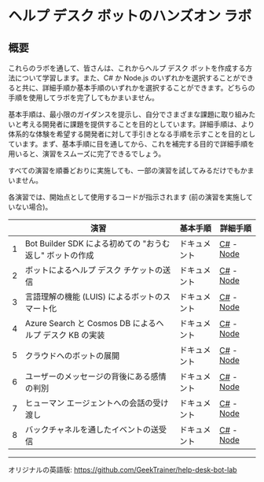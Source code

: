 # ヘルプ デスク ボットのハンズオン ラボ

## 概要

これらのラボを通して、皆さんは、これからヘルプ デスク ボットを作成する方法について学習します。また、C\# か Node.js のいずれかを選択することができると共に、詳細手順か基本手順のいずれかを選択することができます。どちらの手順を使用してラボを完了してもかまいません。

基本手順は、最小限のガイダンスを提示し、自分でさまざまな課題に取り組みたいと考える開発者に課題を提供することを目的としています。詳細手順は、より体系的な体験を希望する開発者に対して手引きとなる手順を示すことを目的としています。まず、基本手順に目を通してから、これを補完する目的で詳細手順を用いると、演習をスムーズに完了できるでしょう。

すべての演習を順番どおりに実施しても、一部の演習を試してみるだけでもかまいません。

各演習では、開始点として使用するコードが指示されます
(前の演習を実施していない場合)。

|   | **演習**                                                 | **基本手順**                                                                                                      | **詳細手順**                                                                                                                                                                                                                     |
|---|----------------------------------------------------------|-------------------------------------------------------------------------------------------------------------------|----------------------------------------------------------------------------------------------------------------------------------------------------------------------------------------------------------------------------------|
| 1 | Bot Builder SDK による初めての "おうむ返し" ボットの作成 | ドキュメント                | [C\#](./CSharp/exercise1-EchoBot.md) - [Node](./Node/exercise1-EchoBot.md)                               |
| 2 | ボットによるヘルプ デスク チケットの送信                 | ドキュメント | [C\#](./CSharp/exercise2-TicketSubmissionDialog.md) - [Node](./Node/exercise2-TicketSubmissionDialog.md) |
| 3 | 言語理解の機能 (LUIS) によるボットのスマート化           | ドキュメント             | [C\#](./CSharp/exercise3-LuisDialog.md) - [Node](./Node/exercise3-LuisDialog.md)                         |
| 4 | Azure Search と Cosmos DB によるヘルプ デスク KB の実装  | ドキュメント          | [C\#](./CSharp/exercise4-KnowledgeBase.md) - [Node](./Node/exercise4-KnowledgeBase.md)                   |
| 5 | クラウドへのボットの展開                                 | ドキュメント             | [C\#](./CSharp/exercise5-Deployment.md) - [Node](./Node/exercise5-Deployment.md)                         |
| 6 | ユーザーのメッセージの背後にある感情の判別               | ドキュメント          | [C\#](./CSharp/exercise6-MoodDetection.md) - [Node](./Node/exercise6-MoodDetection.md)                   |
| 7 | ヒューマン エージェントへの会話の受け渡し                | ドキュメント        | [C\#](./CSharp/exercise7-HandOffToHuman.md) - [Node](./Node/exercise7-HandOffToHuman.md)                 |
| 8 | バックチャネルを通したイベントの送受信                   | ドキュメント            | [C\#](./CSharp/exercise8-BackChannel.md) - [Node](./Node/exercise8-BackChannel.md)                       |

----

オリジナルの英語版: https://github.com/GeekTrainer/help-desk-bot-lab
